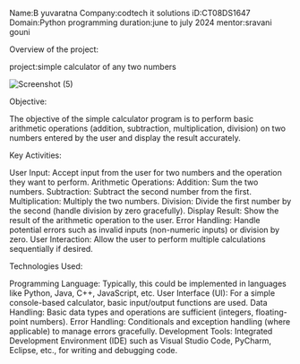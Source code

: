 Name:B yuvaratna
Company:codtech it solutions
iD:CT08DS1647
Domain:Python programming
duration:june to july 2024
mentor:sravani gouni 

Overview of the project:

project:simple calculator of any two numbers


![Screenshot (5)](https://github.com/yuvaratna1018/task-one/assets/173226037/4a2124fc-777e-4227-ba31-bef8eef50812)


Objective:

The objective of the simple calculator program is to perform basic arithmetic operations (addition, subtraction, multiplication, division) on two numbers entered by the user and display the result accurately.

Key Activities:

User Input: Accept input from the user for two numbers and the operation they want to perform.
Arithmetic Operations:
Addition: Sum the two numbers.
Subtraction: Subtract the second number from the first.
Multiplication: Multiply the two numbers.
Division: Divide the first number by the second (handle division by zero gracefully).
Display Result: Show the result of the arithmetic operation to the user.
Error Handling: Handle potential errors such as invalid inputs (non-numeric inputs) or division by zero.
User Interaction: Allow the user to perform multiple calculations sequentially if desired.

Technologies Used:

Programming Language: Typically, this could be implemented in languages like Python, Java, C++, JavaScript, etc.
User Interface (UI): For a simple console-based calculator, basic input/output functions are used.
Data Handling: Basic data types and operations are sufficient (integers, floating-point numbers).
Error Handling: Conditionals and exception handling (where applicable) to manage errors gracefully.
Development Tools: Integrated Development Environment (IDE) such as Visual Studio Code, PyCharm, Eclipse, etc., for writing and debugging code.
